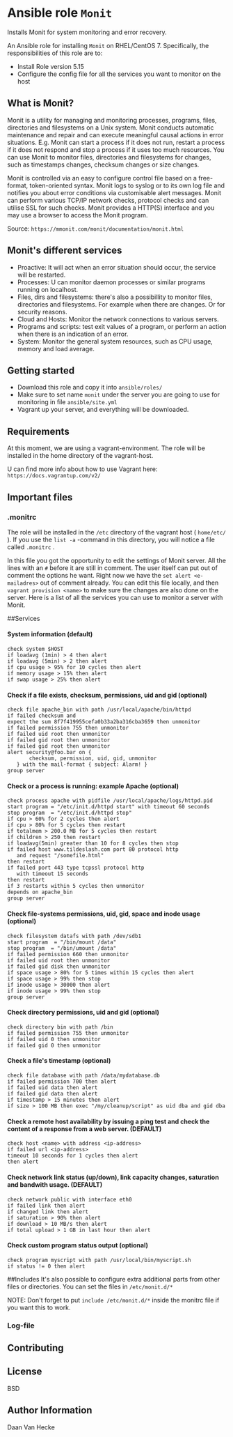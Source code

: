 # Ansible role `Monit`
Installs Monit for system monitoring and error recovery.

An Ansible role for installing `Monit` on RHEL/CentOS 7. Specifically, the responsibilities of this role are to:

- Install Role version 5.15
- Configure the config file for all the services you want to monitor on the host

## What is Monit?
Monit is a utility for managing and monitoring processes, programs, files, directories and filesystems on a Unix system. Monit conducts automatic maintenance and repair and can execute meaningful causal actions in error situations. E.g. Monit can start a process if it does not run, restart a process if it does not respond and stop a process if it uses too much resources. You can use Monit to monitor files, directories and filesystems for changes, such as timestamps changes, checksum changes or size changes.

Monit is controlled via an easy to configure control file based on a free-format, token-oriented syntax. Monit logs to syslog or to its own log file and notifies you about error conditions via customisable alert messages. Monit can perform various TCP/IP network checks, protocol checks and can utilise SSL for such checks. Monit provides a HTTP(S) interface and you may use a browser to access the Monit program.

Source: `https://mmonit.com/monit/documentation/monit.html`

## Monit's different services

- Proactive: It will act when an error situation should occur, the service will be restarted.
- Processes: U can monitor daemon processes or similar programs running on localhost.
- Files, dirs and filesystems: there's also a possibillity to monitor files, directories and filesystems. For example when there are changes. Or for security reasons.
- Cloud and Hosts: Monitor the network connections to various servers.
- Programs and scripts: test exit values of a program, or perform an action when there is an indication of an error.
- System: Monitor the general system resources, such as CPU usage, memory and load average.

## Getting started

- Download this role and copy it into `ansible/roles/`
- Make sure to set name `monit` under the server you are going to use for monitoring in file `ansible/site.yml`
- Vagrant up your server, and everything will be downloaded.
## Requirements

At this moment, we are using a vagrant-environment.
The role will be installed in the home directory of the vagrant-host.

U can find more info about how to use Vagrant here: `https://docs.vagrantup.com/v2/`

## Important files
### .monitrc
The role will be installed in the `/etc` directory of the vagrant host ( `home/etc/` ). If you use the `list -a` -command in this directory, you will notice a file called `.monitrc` .

In this file you got the opportunity to edit the settings of Monit server. All the lines with an  `#` before it are still in comment.
The user itself can put out of comment the options he want.
Right now we have the `set alert <e-mailadres>` out of comment already.
You can edit this file locally, and then `vagrant provision <name>` to make sure the changes are also done on the server. 
Here is a list of all the services you can use to monitor a server with Monit.

##Services

#### System information  (default)
	check system $HOST
	if loadavg (1min) > 4 then alert
    if loadavg (5min) > 2 then alert
    if cpu usage > 95% for 10 cycles then alert
    if memory usage > 15% then alert
    if swap usage > 25% then alert

#### Check if a file exists, checksum, permissions, uid and gid (optional)
	check file apache_bin with path /usr/local/apache/bin/httpd
	if failed checksum and
    expect the sum 8f7f419955cefa0b33a2ba316cba3659 then unmonitor
	if failed permission 755 then unmonitor
    if failed uid root then unmonitor
    if failed gid root then unmonitor
    if failed gid root then unmonitor
    alert security@foo.bar on {
           checksum, permission, uid, gid, unmonitor
       } with the mail-format { subject: Alarm! }
    group server

#### Check or a process is running: example Apache (optional)
	check process apache with pidfile /usr/local/apache/logs/httpd.pid
    start program = "/etc/init.d/httpd start" with timeout 60 seconds
    stop program  = "/etc/init.d/httpd stop"
    if cpu > 60% for 2 cycles then alert
    if cpu > 80% for 5 cycles then restart
    if totalmem > 200.0 MB for 5 cycles then restart
    if children > 250 then restart
    if loadavg(5min) greater than 10 for 8 cycles then stop
    if failed host www.tildeslash.com port 80 protocol http
       and request "/somefile.html"
    then restart
    if failed port 443 type tcpssl protocol http
       with timeout 15 seconds
    then restart
    if 3 restarts within 5 cycles then unmonitor
    depends on apache_bin
    group server

#### Check file-systems permissions, uid, gid, space and inode usage (optional)
	check filesystem datafs with path /dev/sdb1
    start program  = "/bin/mount /data"
    stop program  = "/bin/umount /data"
    if failed permission 660 then unmonitor
    if failed uid root then unmonitor
    if failed gid disk then unmonitor
    if space usage > 80% for 5 times within 15 cycles then alert
    if space usage > 99% then stop
    if inode usage > 30000 then alert
    if inode usage > 99% then stop
    group server

#### Check directory permissions, uid and gid (optional)
	check directory bin with path /bin
    if failed permission 755 then unmonitor
    if failed uid 0 then unmonitor
    if failed gid 0 then unmonitor

#### Check a file's timestamp (optional)
	check file database with path /data/mydatabase.db
    if failed permission 700 then alert
    if failed uid data then alert
    if failed gid data then alert
    if timestamp > 15 minutes then alert
    if size > 100 MB then exec "/my/cleanup/script" as uid dba and gid dba

#### Check a remote host availability by issuing a ping test and check the content of a response from a web server. (DEFAULT)
	check host <name> with address <ip-address>
    if failed url <ip-address>
	timeout 10 seconds for 1 cycles then alert
	then alert

#### Check network link status (up/down), link capacity changes, saturation and bandwith usage. (DEFAULT)
	check network public with interface eth0
    if failed link then alert
    if changed link then alert
    if saturation > 90% then alert
    if download > 10 MB/s then alert
    if total upload > 1 GB in last hour then alert

#### Check custom program status output (optional)
	check program myscript with path /usr/local/bin/myscript.sh
    if status != 0 then alert

##Includes
It's also possible to configure extra additional parts from other files or directories. You can set the files in `/etc/monit.d/*`

NOTE: Don't forget to put `include /etc/monit.d/*` inside the monitrc file if you want this to work.

### Log-file


## Contributing


## License

BSD

## Author Information

Daan Van Hecke
